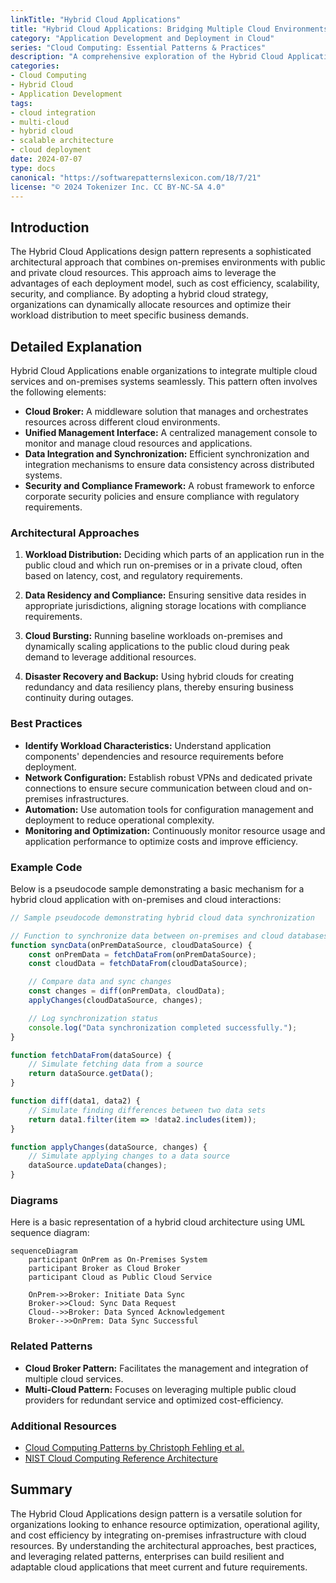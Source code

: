 ```yaml
---
linkTitle: "Hybrid Cloud Applications"
title: "Hybrid Cloud Applications: Bridging Multiple Cloud Environments"
category: "Application Development and Deployment in Cloud"
series: "Cloud Computing: Essential Patterns & Practices"
description: "A comprehensive exploration of the Hybrid Cloud Applications design pattern, which seamlessly integrates on-premises, private, and public cloud resources to create flexible and scalable applications."
categories:
- Cloud Computing
- Hybrid Cloud
- Application Development
tags:
- cloud integration
- multi-cloud
- hybrid cloud
- scalable architecture
- cloud deployment
date: 2024-07-07
type: docs
canonical: "https://softwarepatternslexicon.com/18/7/21"
license: "© 2024 Tokenizer Inc. CC BY-NC-SA 4.0"
---
```


## Introduction

The Hybrid Cloud Applications design pattern represents a sophisticated architectural approach that combines on-premises environments with public and private cloud resources. This approach aims to leverage the advantages of each deployment model, such as cost efficiency, scalability, security, and compliance. By adopting a hybrid cloud strategy, organizations can dynamically allocate resources and optimize their workload distribution to meet specific business demands.

## Detailed Explanation

Hybrid Cloud Applications enable organizations to integrate multiple cloud services and on-premises systems seamlessly. This pattern often involves the following elements:

- **Cloud Broker:** A middleware solution that manages and orchestrates resources across different cloud environments.
- **Unified Management Interface:** A centralized management console to monitor and manage cloud resources and applications.
- **Data Integration and Synchronization:** Efficient synchronization and integration mechanisms to ensure data consistency across distributed systems.
- **Security and Compliance Framework:** A robust framework to enforce corporate security policies and ensure compliance with regulatory requirements.

### Architectural Approaches

1. **Workload Distribution:** Deciding which parts of an application run in the public cloud and which run on-premises or in a private cloud, often based on latency, cost, and regulatory requirements.

2. **Data Residency and Compliance:** Ensuring sensitive data resides in appropriate jurisdictions, aligning storage locations with compliance requirements.

3. **Cloud Bursting:** Running baseline workloads on-premises and dynamically scaling applications to the public cloud during peak demand to leverage additional resources.

4. **Disaster Recovery and Backup:** Using hybrid clouds for creating redundancy and data resiliency plans, thereby ensuring business continuity during outages.

### Best Practices

- **Identify Workload Characteristics:** Understand application components' dependencies and resource requirements before deployment.
- **Network Configuration:** Establish robust VPNs and dedicated private connections to ensure secure communication between cloud and on-premises infrastructures.
- **Automation:** Use automation tools for configuration management and deployment to reduce operational complexity.
- **Monitoring and Optimization:** Continuously monitor resource usage and application performance to optimize costs and improve efficiency.

### Example Code

Below is a pseudocode sample demonstrating a basic mechanism for a hybrid cloud application with on-premises and cloud interactions:

```javascript
// Sample pseudocode demonstrating hybrid cloud data synchronization

// Function to synchronize data between on-premises and cloud databases
function syncData(onPremDataSource, cloudDataSource) {
    const onPremData = fetchDataFrom(onPremDataSource);
    const cloudData = fetchDataFrom(cloudDataSource);

    // Compare data and sync changes
    const changes = diff(onPremData, cloudData);
    applyChanges(cloudDataSource, changes);

    // Log synchronization status
    console.log("Data synchronization completed successfully.");
}

function fetchDataFrom(dataSource) {
    // Simulate fetching data from a source
    return dataSource.getData();
}

function diff(data1, data2) {
    // Simulate finding differences between two data sets
    return data1.filter(item => !data2.includes(item));
}

function applyChanges(dataSource, changes) {
    // Simulate applying changes to a data source
    dataSource.updateData(changes);
}
```

### Diagrams

Here is a basic representation of a hybrid cloud architecture using UML sequence diagram:

```mermaid
sequenceDiagram
    participant OnPrem as On-Premises System
    participant Broker as Cloud Broker
    participant Cloud as Public Cloud Service

    OnPrem->>Broker: Initiate Data Sync
    Broker->>Cloud: Sync Data Request
    Cloud-->>Broker: Data Synced Acknowledgement
    Broker-->>OnPrem: Data Sync Successful
```

### Related Patterns

- **Cloud Broker Pattern:** Facilitates the management and integration of multiple cloud services.
- **Multi-Cloud Pattern:** Focuses on leveraging multiple public cloud providers for redundant service and optimized cost-efficiency.

### Additional Resources

- [Cloud Computing Patterns by Christoph Fehling et al.](https://www.cloudcomputingpatterns.org)
- [NIST Cloud Computing Reference Architecture](https://www.nist.gov/publications/cloud-computing-reference-architecture)

## Summary

The Hybrid Cloud Applications design pattern is a versatile solution for organizations looking to enhance resource optimization, operational agility, and cost efficiency by integrating on-premises infrastructure with cloud resources. By understanding the architectural approaches, best practices, and leveraging related patterns, enterprises can build resilient and adaptable cloud applications that meet current and future requirements.
